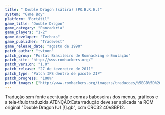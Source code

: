 ```yaml
---
title: " Double Dragon (sátira) (PO.B.R.E.)"
system: "Game Boy"
platform: "Portátil"
game_title: "Double Dragon"
game_category: "Pancadaria"
game_players: "1-2"
game_developer: "Technos"
game_publisher: "Tradewest"
game_release_date: "agosto de 1990"
patch_author: "tvtoon"
patch_group: "Portal Brasileiro de Romhacking e Emulação"
patch_site: "http://www.romhackers.org/"
patch_version: "1.0"
patch_release: "27 de fevereiro de 2011"
patch_type: "Patch IPS dentro de pacote ZIP"
patch_progress: "100%"
patch_images: ["http://www.romhackers.org/imagens/traducoes/%5BGB%5D%20Double%20Dragon%20-%20Po.B.R.E.%20-%201.png","http://www.romhackers.org/imagens/traducoes/%5BGB%5D%20Double%20Dragon%20-%20Po.B.R.E.%20-%202.png","http://www.romhackers.org/imagens/traducoes/%5BGB%5D%20Double%20Dragon%20-%20Po.B.R.E.%20-%203.png"]
---
```

Tradução sem fonte acentuada e com as baboseiras dos menus, gráficos e a tela-título traduzida.ATENÇÃO:Esta tradução deve ser aplicada na ROM original "Double Dragon (U) [!].gb", com CRC32 40A8BF12.